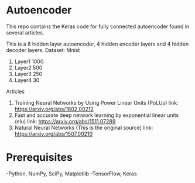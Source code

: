 # Autoencoder
This repo contains the Keras code for fully connected autoencoder found in several articles.

This is a 8 hidden layer autoencoder, 4 hidden encoder layers and 4 hidden decoder layers.
Dataset: Mnist
1. Layer1 1000
2. Layer2 500
3. Layer3 250
4. Layer4 30

Articles
1. Training Neural Networks by Using Power Linear Units (PoLUs) link: https://arxiv.org/abs/1802.00212
2. Fast and accurate deep network learning by exponential linear units (elu) link: https://arxiv.org/abs/1511.07289
3. Natural Neural Networks (This is the original source) link: https://arxiv.org/abs/1507.00210

# Prerequisites
-Python, NumPy, SciPy, Matplotlib
-TensorFlow, Keras
